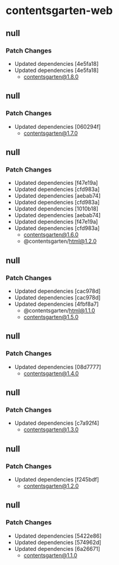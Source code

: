 # contentsgarten-web

## null

### Patch Changes

- Updated dependencies [4e5fa18]
- Updated dependencies [4e5fa18]
  - contentsgarten@1.8.0

## null

### Patch Changes

- Updated dependencies [060294f]
  - contentsgarten@1.7.0

## null

### Patch Changes

- Updated dependencies [f47e19a]
- Updated dependencies [cfd983a]
- Updated dependencies [aebab74]
- Updated dependencies [cfd983a]
- Updated dependencies [1010b18]
- Updated dependencies [aebab74]
- Updated dependencies [f47e19a]
- Updated dependencies [cfd983a]
  - contentsgarten@1.6.0
  - @contentsgarten/html@1.2.0

## null

### Patch Changes

- Updated dependencies [cac978d]
- Updated dependencies [cac978d]
- Updated dependencies [4fbf8a7]
  - @contentsgarten/html@1.1.0
  - contentsgarten@1.5.0

## null

### Patch Changes

- Updated dependencies [08d7777]
  - contentsgarten@1.4.0

## null

### Patch Changes

- Updated dependencies [c7a92f4]
  - contentsgarten@1.3.0

## null

### Patch Changes

- Updated dependencies [f245bdf]
  - contentsgarten@1.2.0

## null

### Patch Changes

- Updated dependencies [5422e86]
- Updated dependencies [574962d]
- Updated dependencies [6a26671]
  - contentsgarten@1.1.0
